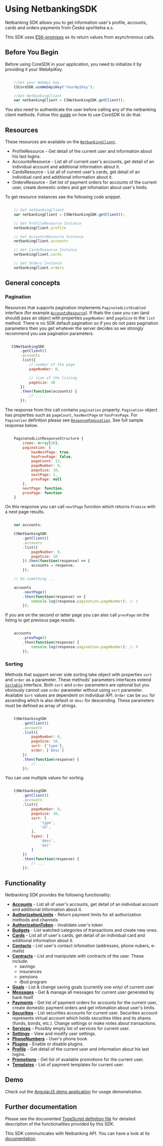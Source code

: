 # Using NetbankingSDK
Netbanking SDK allows you to get information user's profile, accounts, cards and orders payments from Česká spořitelna a.s.

This SDK uses [ES6-promises](https://developer.mozilla.org/en-US/docs/Web/JavaScript/Reference/Global_Objects/Promise) as its return values from asynchronous calls.

## Before You Begin

Before using CoreSDK in your application, you need to initialize it by providing it your WebApiKey.

```javascript

    //Set your WebApi key
    CSCoreSDK.useWebApiKey('YourApiKey');

    //Get NetbankingClient
    var netbankingClient = CSNetbankingSDK.getClient();

```

You also need to authenticate the user before calling any of the netbanking client methods. Follow this [guide](https://github.com/Ceskasporitelna/cs-core-sdk-js/blob/master/docs/oauth2.md) on how to use CoreSDK to do that.

## Resources
These resources are available on the [`NetbankingClient`](../lib/netbanking.ts).

- ProfileResource - Get detail of the current user and information about his last logins.
- AccountsResource - List all of current user's accounts, get detail of an individual account and additional information about it.
- CardsResource -  List all of current user's cards, get detail of an individual card and additional information about it.
- OrdersResource - Get list of payment orders for accounts of the current user, create domestic orders and get infomation about user's limits.

To get resource instances see the following code snippet.

```javascript

    // Get netbankingClient
    var netbankingClient = CSNetbankingSDK.getClient();

    // Get ProfileResource Instance
    netbankingClient.profile

    // Get AccountsResource Instance
    netbankingClient.accounts

    // Get CardsResource Instance
    netbankingClient.cards

    // Get Orders Instance
    netbankingClient.orders

```

## General concepts

### Pagination

Resources that supports pagination implements `PaginatedListEnabled` interface (for example [`AccountsResource`](../lib/accounts/accounts.ts)). If thats the case you can (and should) pass an object with properties `pageNumber` and `pageSize` to the `list` method. There is no SDK default pagination so if you do not pass pagination parameters then you get whatever the server decides so we strongly recommend you use pagination parameters.

 ```javascript

    CSNetbankingSDK
        .getClient()
        .accounts
        .list({
            // number of the page
            pageNumber: 0,

            // size of the listing
            pageSize: 10
        })
        .then(function(accounts) {
            // ...
        });

 ```

The response from this call contains `pagination` property. `Pagination` object has properties such as `pageCount`, `hasNextPage` or `hasPrevPage`. For `Pagination` definition please see [`ResponsePagination`](https://github.com/Ceskasporiteln/cs-core-sdk-js/blob/master/lib/web-api/lists.ts).
See full sample response below.

```javascript

    PaginatedListResponseStructure {
        items: Array[10],
        pagination: {
            hasNextPage: true,
            hasPrevPage: false,
            pageCount: 13,
            pageNumber: 0,
            pageSize: 10,
            nextPage: 1,
            prevPage: null
        },
        nextPage: function,
        prevPage: function
    }

```

On this response you can call `nextPage` function which returns `Promise` with a next page results.

```javascript

    var accounts;

    CSNetbankingSDK
        .getClient()
        .accounts
        .list({
            pageNumber: 0,
            pageSize: 10
        }).then(function(response) => {
            accounts = response;
        });

    // Do something ...

    accounts
        .nextPage()
        .then(function(response) => {
            console.log(response.pagination.pageNumber); // 1
        });

```

If you are on the second or latter page you can also call `prevPage` on the listing to get previous page results.

```javascript

    accounts
        .prevPage()
        .then(function(response) {
            console.log(response.pagination.pageNumber); // 0
        });

```

### Sorting

Methods that support server side sorting take object with properties `sort` and `order` as a parameter. These methods' parameters interfaces extend [`Sortable`](https://github.com/Ceskasporiteln/cs-core-sdk-js/blob/master/lib/web-api/lists.ts) interface. Both `sort` and `order` parameters are optional but you obviously cannot use `order` parameter without using `sort` parameter. Available `Sort` values are dependent on individual API. `Order` can be `asc` for ascending which is also default or `desc` for descending. These parameters must be defined as array of strings.

```javascript

    CSNetbankingSDK
        .getClient()
        .accounts
        .list({
            pageNumber: 0,
            pageSize: 10,
            sort: ['type'],
            order: ['desc']
        })
        .then(function(response) {
            // ...
        });

```

You can use multiple values for sorting.

```javascript

    CSNetbankingSDK
        .getClient()
        .accounts
        .list({
            pageNumber: 0,
            pageSize: 10,
            sort: [
                'type',
                'id',
            ],
            types: [
                'desc',
                'asc'
            ]
        })
        .then(function(response) {
            // ...
        });

```

## Functionality

Netbanking SDK provides the following functionality:

- [**Accounts**](./accounts.md) - List all of user's accounts, get detail of an individual account and additional information about it.
- [**AuthorizationLimits**](./authorization-limits.md) - Return payment limits for all authorization methods and channels
- [**AuthorizationToken**](./authorization-token.md) - Invalidate user's token
- [**Budgets**](./budgets.md) - List watched categories of transactions and create new ones.
- [**Cards**](./cards.md) - List all of user's cards, get detail of an individual card and additional information about it.
- [**Contacts**](./contacts.md) - List user's contact infomation (addresses, phone nubers, e-mails)
- [**Contracts**](./contracts.md) - List and manipulate with contracts of the user. These include:
    - savings
    - insurances
    - pensions
    - iBod program
- [**Goals**](./goals.md) - List & change saving goals (currently one only) of current user
- [**Messages**](./messages.md) - Get & manage all messages for current user generated by bank itself.
- [**Payments**](./payments.md) -  Get list of payment orders for accounts for the current user, create domestic payment orders and get infomation about user's limits.
- [**Securities**](./securities.md) - List securities accounts for current user. Securities account represents virtual account which holds securities titles and its shares (funds, bonds, etc.). Change settings or make notes about transactions.
- [**Services**](./services.md) - Possibly empty list of services for current user.
- [**Settings**](./settings.md) - View and modify user settings.
- [**PhoneNumbers**](./phone-numbers.md) - User's phone book
- [**Plugins**](./plugins.md) - Enable or disable plugins.
- [**Profile**](./profile.md) - Get detail of the current user and information about his last logins.
- [**Promotions**](./promotions.md) - Get list of available promotions for the current user.
- [**Templates**](./templates.md) - List of payment templates for current user.

## Demo
Check out the [AngularJS demo application](https://github.com/Ceskasporiteln/csas-sdk-demo-js) for usage demonstration.

## Further documentation
Please see the documented [TypeScript definition file](../dist/cs-netbanking-sdk.sfx.d.ts) for detailed description of the functionalities provided by this SDK.

This SDK communicates with Netbanking API. You can have a look at its [documentation](http://docs.netbankingv3.apiary.io/).
